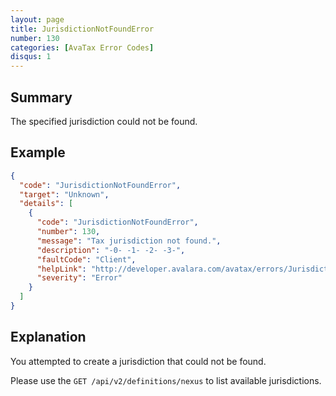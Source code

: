 ```yaml
---
layout: page
title: JurisdictionNotFoundError
number: 130
categories: [AvaTax Error Codes]
disqus: 1
---
```


## Summary

The specified jurisdiction could not be found.

## Example

```json
{
  "code": "JurisdictionNotFoundError",
  "target": "Unknown",
  "details": [
    {
      "code": "JurisdictionNotFoundError",
      "number": 130,
      "message": "Tax jurisdiction not found.",
      "description": "-0- -1- -2- -3-",
      "faultCode": "Client",
      "helpLink": "http://developer.avalara.com/avatax/errors/JurisdictionNotFoundError",
      "severity": "Error"
    }
  ]
}
```

## Explanation

You attempted to create a jurisdiction that could not be found.

Please use the `GET /api/v2/definitions/nexus` to list available jurisdictions.
